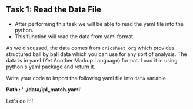 ## Task 1: Read the Data File

* After performing this task we will be able to read the yaml file into the python.
* This function will read the data from yaml format.

As we discussed, the data comes from `cricsheet.org` which provides structured ball by ball data which you can use for any sort of analysis. The data is in yaml (Yet Another Markup Language) format. Load it in using python's yaml package and return it.

Write your code to import the following yaml file into `data` variable

**Path : '../data/ipl_match.yaml'**

Let's do it!!

